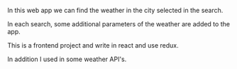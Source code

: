 In this web app we can find the weather in the city selected in the search.

In each search, some additional parameters of the weather are added to the app.

This is a frontend project and write in react and use redux.

In addition I used in some weather API's.
